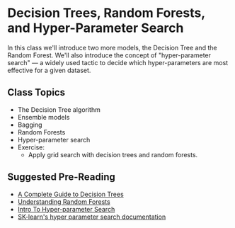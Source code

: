 # Decision Trees, Random Forests, and Hyper-Parameter Search

In this class we'll introduce two more models, the Decision Tree and the Random Forest. We'll also introduce the concept of "hyper-parameter search" — a widely used tactic to decide which hyper-parameters are most effective for a given dataset.

## Class Topics

* The Decision Tree algorithm
* Ensemble models
* Bagging
* Random Forests
* Hyper-parameter search
* Exercise:
    * Apply grid search with decision trees and random forests.

## Suggested Pre-Reading

* [A Complete Guide to Decision Trees](https://blog.paperspace.com/decision-trees/)
* [Understanding Random Forests](https://towardsdatascience.com/understanding-random-forest-58381e0602d2)
* [Intro To Hyper-parameter Search](https://www.jeremyjordan.me/hyperparameter-tuning/)
* [SK-learn's hyper parameter search documentation](https://scikit-learn.org/stable/modules/grid_search.html)